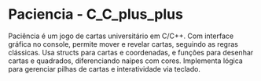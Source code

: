 # Paciencia - C_C_plus_plus
Paciência é um jogo de cartas universitário em C/C++. Com interface gráfica no console, permite mover e revelar cartas, seguindo as regras clássicas. Usa structs para cartas e coordenadas, e funções para desenhar cartas e quadrados, diferenciando naipes com cores. Implementa lógica para gerenciar pilhas de cartas e interatividade via teclado.
